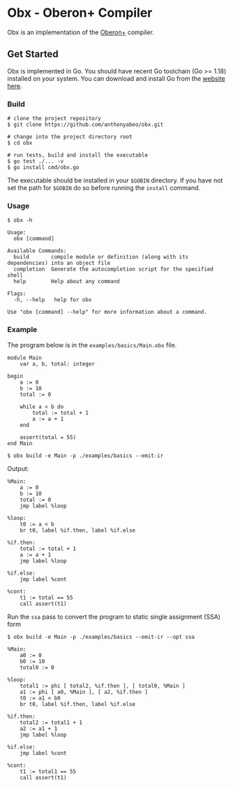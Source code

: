 # Obx - Oberon+ Compiler
Obx is an implementation of the [Oberon+](https://oberon-lang.github.io/) compiler.

## Get Started
Obx is implemented in Go. You should have recent Go toolchain (Go >= 1.18) installed on your system. You can download
and install Go from the [website here](https://go.dev/doc/install).

### Build
```shell
# clone the project repository
$ git clone https://github.com/anthonyabeo/obx.git 

# change into the project directory root
$ cd obx

# run tests, build and install the executable 
$ go test ./... -v
$ go install cmd/obx.go
```
The executable should be installed in your `$GOBIN` directory. If you have not set the path for `$GOBIN`
do so before running the `install` command.


### Usage
```
$ obx -h

Usage:
  obx [command]

Available Commands:
  build       compile module or definition (along with its dependencies) into an object file
  completion  Generate the autocompletion script for the specified shell
  help        Help about any command

Flags:
  -h, --help   help for obx

Use "obx [command] --help" for more information about a command.
```

### Example
The program below is in the `examples/basics/Main.obx` file.
```
module Main
    var a, b, total: integer

begin
    a := 0
    b := 10
    total := 0

    while a < b do
        total := total + 1
        a := a + 1
    end

    assert(total = 55)
end Main
```

```shell
$ obx build -e Main -p ./examples/basics --emit-ir
```
Output:
```
%Main:
    a := 0
    b := 10
    total := 0
    jmp label %loop

%loop:
    t0 := a < b
    br t0, label %if.then, label %if.else

%if.then:
    total := total + 1
    a := a + 1
    jmp label %loop

%if.else:
    jmp label %cont

%cont:
    t1 := total == 55
    call assert(t1)
```

Run the `ssa` pass to convert the program to static single assignment (SSA) form

```shell
$ obx build -e Main -p ./examples/basics --emit-ir --opt ssa
```
```
%Main:
    a0 := 0
    b0 := 10
    total0 := 0

%loop:
    total1 := phi [ total2, %if.then ], [ total0, %Main ]
    a1 := phi [ a0, %Main ], [ a2, %if.then ]
    t0 := a1 < b0
    br t0, label %if.then, label %if.else

%if.then:
    total2 := total1 + 1
    a2 := a1 + 1
    jmp label %loop

%if.else:
    jmp label %cont

%cont:
    t1 := total1 == 55
    call assert(t1)
```